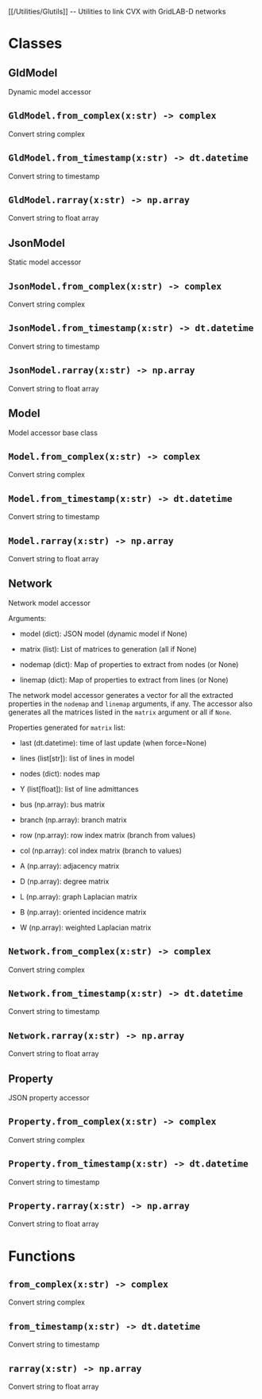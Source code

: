 [[/Utilities/Glutils]] -- Utilities to link CVX with GridLAB-D networks


# Classes

## GldModel

Dynamic model accessor

## `GldModel.from_complex(x:str) -> complex`

Convert string complex

## `GldModel.from_timestamp(x:str) -> dt.datetime`

Convert string to timestamp

## `GldModel.rarray(x:str) -> np.array`

Convert string to float array

## JsonModel

Static model accessor

## `JsonModel.from_complex(x:str) -> complex`

Convert string complex

## `JsonModel.from_timestamp(x:str) -> dt.datetime`

Convert string to timestamp

## `JsonModel.rarray(x:str) -> np.array`

Convert string to float array

## Model

Model accessor base class

## `Model.from_complex(x:str) -> complex`

Convert string complex

## `Model.from_timestamp(x:str) -> dt.datetime`

Convert string to timestamp

## `Model.rarray(x:str) -> np.array`

Convert string to float array

## Network

Network model accessor

Arguments:

* model (dict): JSON model (dynamic model if None)

* matrix (list): List of matrices to generation (all if None)

* nodemap (dict): Map of properties to extract from nodes (or None)

* linemap (dict): Map of properties to extract from lines (or None)

The network model accessor generates a vector for all the extracted
properties in the `nodemap` and `linemap` arguments, if any. The
accessor also generates all the matrices listed in the `matrix`
argument or all if `None`.

Properties generated for `matrix` list:

* last (dt.datetime): time of last update (when force=None)

* lines (list[str]): list of lines in model

* nodes (dict): nodes map

* Y (list[float]): list of line admittances

* bus (np.array): bus matrix

* branch (np.array): branch matrix

* row (np.array): row index matrix (branch from values)

* col (np.array): col index matrix (branch to values)

* A (np.array): adjacency matrix

* D (np.array): degree matrix

* L (np.array): graph Laplacian matrix

* B (np.array): oriented incidence matrix

* W (np.array): weighted Laplacian matrix


## `Network.from_complex(x:str) -> complex`

Convert string complex

## `Network.from_timestamp(x:str) -> dt.datetime`

Convert string to timestamp

## `Network.rarray(x:str) -> np.array`

Convert string to float array

## Property

JSON property accessor

## `Property.from_complex(x:str) -> complex`

Convert string complex

## `Property.from_timestamp(x:str) -> dt.datetime`

Convert string to timestamp

## `Property.rarray(x:str) -> np.array`

Convert string to float array

# Functions

## `from_complex(x:str) -> complex`

Convert string complex

## `from_timestamp(x:str) -> dt.datetime`

Convert string to timestamp

## `rarray(x:str) -> np.array`

Convert string to float array
